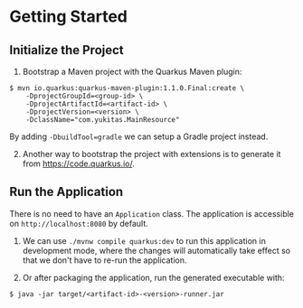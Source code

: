# Getting Started

## Initialize the Project

1. Bootstrap a Maven project with the Quarkus Maven plugin:

  ```console
  $ mvn io.quarkus:quarkus-maven-plugin:1.1.0.Final:create \
      -DprojectGroupId=<group-id> \
      -DprojectArtifactId=<artifact-id> \
      -DprojectVersion=<version> \
      -DclassName="com.yukitas.MainResource"
  ```

  By adding `-DbuildTool=gradle` we can setup a Gradle project instead.

2. Another way to bootstrap the project with extensions is to generate it from https://code.quarkus.io/.

## Run the Application

  There is no need to have an `Application` class. The application is accessible on `http://localhost:8080` by default.

1. We can use `./mvnw compile quarkus:dev` to run this application in development mode, where the changes will automatically take effect so that we don't have to re-run the application.

2. Or after packaging the application, run the generated executable with:

  ```console
  $ java -jar target/<artifact-id>-<version>-runner.jar
  ```
